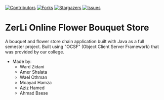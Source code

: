 <a name="readme-top"></a>

[![Contributors][contributors-shield]][contributors-url]
[![Forks][forks-shield]][forks-url]
[![Stargazers][stars-shield]][stars-url]
[![Issues][issues-shield]][issues-url]


# ZerLi Online Flower Bouquet Store

A bouquet and flower store chain application built with Java as a full semester project. Built using "OCSF" (Object Client Server Framework) that was provided by our college.

- Made by:
  - Ward Zidani
  - Amer Shalata
  - Wael Othman
  - Moayad Hamza
  - Aziz Hamed
  - Ahmad Bsese




[contributors-shield]: https://img.shields.io/github/contributors/WardZid/Assignment3.svg?style=for-the-badge
[contributors-url]: https://github.com/WardZid/Assignment3/graphs/contributors
[forks-shield]: https://img.shields.io/github/forks/WardZid/Assignment3.svg?style=for-the-badge
[forks-url]: https://github.com/WardZid/Assignment3/network/members
[stars-shield]: https://img.shields.io/github/stars/WardZid/Assignment3.svg?style=for-the-badge
[stars-url]: https://github.com/WardZid/Assignment3/stargazers
[issues-shield]: https://img.shields.io/github/issues/WardZid/Assignment3.svg?style=for-the-badge
[issues-url]: https://github.com/WardZid/Assignment3/issues
